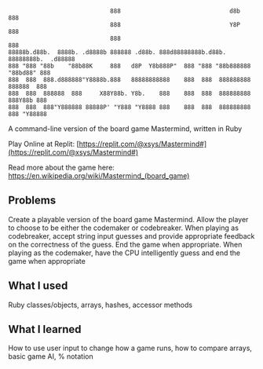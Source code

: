 ```

                             888                               d8b             888
                             888                               Y8P             888
                             888                                               888
88888b.d88b.  8888b. .d8888b 888888 .d88b. 888d88888888b.d88b. 88888888b.  .d88888
888 "888 "88b    "88b88K     888   d8P  Y8b888P"  888 "888 "88b888888 "88bd88" 888
888  888  888.d888888"Y8888b.888   88888888888    888  888  888888888  888888  888
888  888  888888  888     X88Y88b. Y8b.    888    888  888  888888888  888Y88b 888
888  888  888"Y888888 88888P' "Y888 "Y8888 888    888  888  888888888  888 "Y88888

```

A command-line version of the board game Mastermind, written in Ruby

Play Online at Replit:
[https://replit.com/@xsys/Mastermind#](https://replit.com/@xsys/Mastermind#)

Read more about the game here: https://en.wikipedia.org/wiki/Mastermind_(board_game)

## Problems

Create a playable version of the board game Mastermind. Allow the player to choose to be either the codemaker or codebreaker. When playing as codebreaker, accept string input guesses and provide appropriate feedback on the correctness of the guess. End the game when appropriate. When playing as the codemaker, have the CPU intelligently guess and end the game when appropriate

## What I used

Ruby classes/objects, arrays, hashes, accessor methods

## What I learned

How to use user input to change how a game runs, how to compare arrays, basic game AI, % notation
